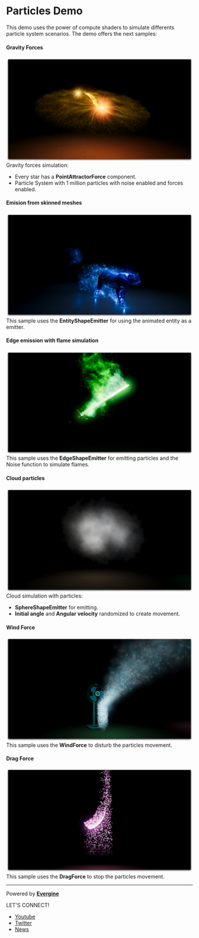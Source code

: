 # Particles Demo

This demo uses the power of compute shaders to simulate differents particle system scenarios. 
The demo offers the next samples:

#### Gravity Forces
![alt Gravity Force](ScreenShots/Particles1.png)
Gravity forces simulation:
* Every star has a **PointAttractorForce** component.
* Particle System with 1 million particles with noise enabled and forces enabled.

#### Emision from skinned meshes
![alt Emission from skinned mesh](ScreenShots/Particles2.png)
This sample uses the **EntityShapeEmitter** for using the animated entity as a emitter.

#### Edge emission with flame simulation
![alt Flame simulation](ScreenShots/Particles3.png)
This sample uses the **EdgeShapeEmitter** for emitting particles and the Noise function to simulate flames.

#### Cloud particles
![alt Cloud particles](ScreenShots/Particles4.png)
Cloud simulation with particles:
* **SphereShapeEmitter** for emitting.
* **Initial angle** and **Angular velocity** randomized to create movement.

#### Wind Force
![alt Wind simulation](ScreenShots/Particles5.png)
This sample uses the **WindForce** to disturb the particles movement.

#### Drag Force
![alt Drag simulation](ScreenShots/Particles6.png)
This sample uses the **DragForce** to stop the particles movement.

----
Powered by **[Evergine](http://evergine.com)**

LET'S CONNECT!

- [Youtube](https://www.youtube.com/channel/UCpA-X92rxM0OuywdVcir9mA)
- [Twitter](https://twitter.com/EvergineTeam)
- [News](https://evergine.com/news/)
